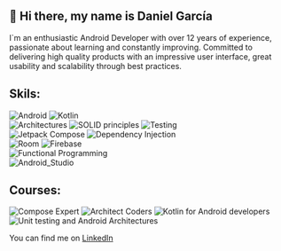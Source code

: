 ## 👋 Hi there, my name is Daniel García
I`m an enthusiastic Android Developer with over 12 years of experience, passionate about learning and constantly improving. Committed to delivering high quality products with an impressive user interface, great usability and scalability through best practices.

## Skils:
![Android](https://img.shields.io/badge/Android-3DDC84?style=for-the-badge&logo=android&logoColor=white&labelColor=101010)
![Kotlin](https://img.shields.io/badge/Kotlin-0095D5?style=for-the-badge&logo=kotlin&logoColor=white&labelColor=101010)
</br>
![Architectures](https://img.shields.io/badge/Architectures-FF6000?style=for-the-badge&logo=codecrafters&logoColor=white&labelColor=101010)
![SOLID principles](https://img.shields.io/badge/SOLID_principles-5455FE?style=for-the-badge&logo=codecrafters&logoColor=white&labelColor=101010)
![Testing](https://img.shields.io/badge/Testing-D30707?style=for-the-badge&logo=codecrafters&logoColor=white&labelColor=101010)
</br>
![Jetpack Compose](https://img.shields.io/badge/Jetpack_Compose-FF9900?style=for-the-badge&logo=jetpackcompose&logoColor=white&labelColor=101010)
![Dependency Injection](https://img.shields.io/badge/Dependency_Injection-5395FD?style=for-the-badge&logo=google&logoColor=white&labelColor=101010)
</br>
![Room](https://img.shields.io/badge/Room-FFCA28?style=for-the-badge&logo=Google&logoColor=white&labelColor=101010)
![Firebase](https://img.shields.io/badge/Firebase-FFCA28?style=for-the-badge&logo=firebase&logoColor=white&labelColor=101010)
</br>
![Functional Programming](https://img.shields.io/badge/Functional_Programming-FFCA28?style=for-the-badge&logo=codecrafters&logoColor=white&labelColor=101010)
</br>
![Android_Studio](https://img.shields.io/badge/Android_Studio-3DDC84?style=for-the-badge&logo=android-studio&logoColor=white&labelColor=101010)</br>

## Courses:
![Compose Expert](https://img.shields.io/badge/Compose_Expert-FF9900?style=for-the-badge&logo=codecrafters&logoColor=white&labelColor=101010)
![Architect Coders](https://img.shields.io/badge/Architect_Coders-FF6000?style=for-the-badge&logo=codecrafters&logoColor=white&labelColor=101010)
![Kotlin for Android developers](https://img.shields.io/badge/Kotlin_for_Android_developers-0095D5?style=for-the-badge&logo=codecrafters&logoColor=white&labelColor=101010)
</br>
![Unit testing and Android Architectures](https://img.shields.io/badge/Unit_testing_and_Android_Architectures-D30707?style=for-the-badge&logo=codecrafters&logoColor=white&labelColor=101010)

You can find me on [LinkedIn](https://www.linkedin.com/in/danielgarciar/)
